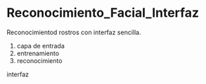 # Reconocimiento_Facial_Interfaz
Reconocimientod rostros con interfaz sencilla.

1. capa de entrada
2. entrenamiento
3. reconocimiento

interfaz
